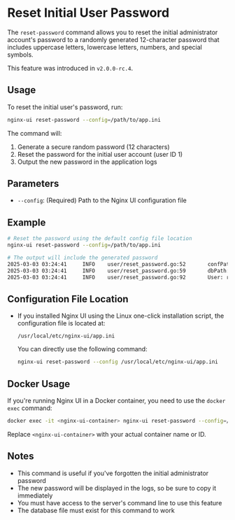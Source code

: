 # Reset Initial User Password

The `reset-password` command allows you to reset the initial administrator account's password to a randomly generated 12-character password that includes uppercase letters, lowercase letters, numbers, and special symbols.

This feature was introduced in `v2.0.0-rc.4`.

## Usage

To reset the initial user's password, run:

```bash
nginx-ui reset-password --config=/path/to/app.ini
```

The command will:
1. Generate a secure random password (12 characters)
2. Reset the password for the initial user account (user ID 1)
3. Output the new password in the application logs

## Parameters

- `--config`: (Required) Path to the Nginx UI configuration file

## Example

```bash
# Reset the password using the default config file location
nginx-ui reset-password --config=/path/to/app.ini

# The output will include the generated password
2025-03-03 03:24:41     INFO    user/reset_password.go:52       confPath: ../app.ini
2025-03-03 03:24:41     INFO    user/reset_password.go:59       dbPath: ../database.db
2025-03-03 03:24:41     INFO    user/reset_password.go:92       User: root, Password: X&K^(X0m(E&&
```

## Configuration File Location

- If you installed Nginx UI using the Linux one-click installation script, the configuration file is located at:
  ```
  /usr/local/etc/nginx-ui/app.ini
  ```

  You can directly use the following command:
  ```bash
  nginx-ui reset-password --config /usr/local/etc/nginx-ui/app.ini
  ```

## Docker Usage

If you're running Nginx UI in a Docker container, you need to use the `docker exec` command:

```bash
docker exec -it <nginx-ui-container> nginx-ui reset-password --config=/etc/nginx-ui/app.ini
```

Replace `<nginx-ui-container>` with your actual container name or ID.

## Notes

- This command is useful if you've forgotten the initial administrator password
- The new password will be displayed in the logs, so be sure to copy it immediately
- You must have access to the server's command line to use this feature
- The database file must exist for this command to work 